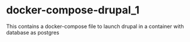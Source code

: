 # docker-compose-drupal_1
This contains a docker-compose file to launch drupal in a container with database as postgres 
